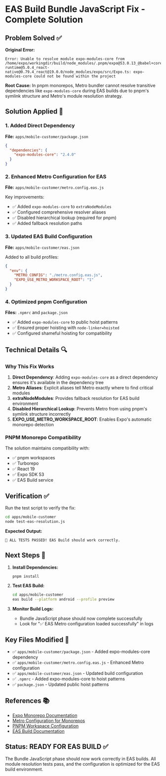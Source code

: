 # EAS Build Bundle JavaScript Fix - Complete Solution

## Problem Solved ✅

**Original Error:**
```
Error: Unable to resolve module expo-modules-core from /home/expo/workingdir/build/node_modules/.pnpm/expo@53.0.13_@babel+core@7.27.7_@expo+metro-runtime@5.0.4_react-native@0.79.4_react@19.0.0/node_modules/expo/src/Expo.ts: expo-modules-core could not be found within the project
```

**Root Cause:** In pnpm monorepos, Metro bundler cannot resolve transitive dependencies like `expo-modules-core` during EAS builds due to pnpm's symlink structure and Metro's module resolution strategy.

## Solution Applied 🔧

### 1. Added Direct Dependency
**File:** `apps/mobile-customer/package.json`
```json
{
  "dependencies": {
    "expo-modules-core": "2.4.0"
  }
}
```

### 2. Enhanced Metro Configuration for EAS
**File:** `apps/mobile-customer/metro.config.eas.js`

Key improvements:
- ✅ Added `expo-modules-core` to `extraNodeModules`
- ✅ Configured comprehensive resolver aliases
- ✅ Disabled hierarchical lookup (required for pnpm)
- ✅ Added fallback resolution paths

### 3. Updated EAS Build Configuration
**File:** `apps/mobile-customer/eas.json`

Added to all build profiles:
```json
{
  "env": {
    "METRO_CONFIG": "./metro.config.eas.js",
    "EXPO_USE_METRO_WORKSPACE_ROOT": "1"
  }
}
```

### 4. Optimized pnpm Configuration
**Files:** `.npmrc` and `package.json`

- ✅ Added `expo-modules-core` to public hoist patterns
- ✅ Ensured proper hoisting with `node-linker=hoisted`
- ✅ Configured shameful hoisting for compatibility

## Technical Details 🔍

### Why This Fix Works

1. **Direct Dependency**: Adding `expo-modules-core` as a direct dependency ensures it's available in the dependency tree
2. **Metro Aliases**: Explicit aliases tell Metro exactly where to find critical modules
3. **extraNodeModules**: Provides fallback resolution for EAS build environment
4. **Disabled Hierarchical Lookup**: Prevents Metro from using pnpm's symlink structure incorrectly
5. **EXPO_USE_METRO_WORKSPACE_ROOT**: Enables Expo's automatic monorepo detection

### PNPM Monorepo Compatibility

The solution maintains compatibility with:
- ✅ pnpm workspaces
- ✅ Turborepo
- ✅ React 19
- ✅ Expo SDK 53
- ✅ EAS Build service

## Verification ✅

Run the test script to verify the fix:
```bash
cd apps/mobile-customer
node test-eas-resolution.js
```

**Expected Output:**
```
🎉 ALL TESTS PASSED! EAS Build should work correctly.
```

## Next Steps 🚀

1. **Install Dependencies:**
   ```bash
   pnpm install
   ```

2. **Test EAS Build:**
   ```bash
   cd apps/mobile-customer
   eas build --platform android --profile preview
   ```

3. **Monitor Build Logs:**
   - Bundle JavaScript phase should now complete successfully
   - Look for "✅ EAS Metro configuration loaded successfully" in logs

## Key Files Modified 📝

- ✅ `apps/mobile-customer/package.json` - Added expo-modules-core dependency
- ✅ `apps/mobile-customer/metro.config.eas.js` - Enhanced Metro configuration
- ✅ `apps/mobile-customer/eas.json` - Updated build configuration
- ✅ `.npmrc` - Added expo-modules-core to hoist patterns
- ✅ `package.json` - Updated public hoist patterns

## References 📚

- [Expo Monorepo Documentation](https://docs.expo.dev/guides/monorepos/)
- [Metro Configuration for Monorepos](https://metrobundler.dev/docs/configuration/)
- [PNPM Workspace Configuration](https://pnpm.io/workspaces)
- [EAS Build Documentation](https://docs.expo.dev/build/introduction/)

## Status: READY FOR EAS BUILD ✅

The Bundle JavaScript phase should now work correctly in EAS builds. All module resolution tests pass, and the configuration is optimized for the EAS build environment.

